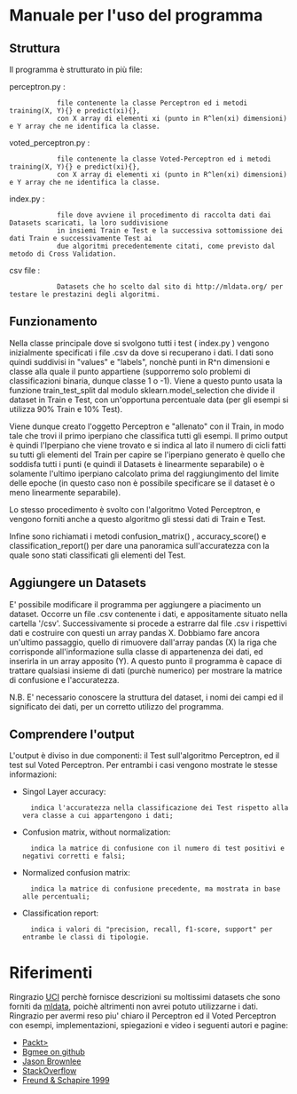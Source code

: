 # Manuale per l'uso del programma

## Struttura
Il programma è strutturato in più file:

perceptron.py : 

                file contenente la classe Perceptron ed i metodi training(X, Y){} e predict(xi){}, 
                con X array di elementi xi (punto in R^len(xi) dimensioni) e Y array che ne identifica la classe.
                
voted_perceptron.py : 

                file contenente la classe Voted-Perceptron ed i metodi training(X, Y){} e predict(xi){}, 
                con X array di elementi xi (punto in R^len(xi) dimensioni) e Y array che ne identifica la classe.

index.py :  
  
                file dove avviene il procedimento di raccolta dati dai Datasets scaricati, la loro suddivisione 
                in insiemi Train e Test e la successiva sottomissione dei dati Train e successivamente Test ai 
                due algoritmi precedentemente citati, come previsto dal metodo di Cross Validation.

csv file : 

                Datasets che ho scelto dal sito di http://mldata.org/ per testare le prestazini degli algoritmi.

## Funzionamento
Nella classe principale dove si svolgono tutti i test ( index.py ) vengono inizialmente specificati i file .csv da dove 
si recuperano i dati. I dati sono quindi suddivisi in "values" e "labels", nonchè punti in R^n dimensioni e classe alla 
quale il punto appartiene (supporremo solo problemi di classificazioni binaria, dunque classe 1 o -1). 
Viene a questo punto usata la funzione train_test_split dal modulo sklearn.model_selection che divide il dataset in 
Train e Test, con un'opportuna percentuale data (per gli esempi si utilizza 90% Train e 10% Test).

Viene dunque creato l'oggetto Perceptron e "allenato" con il Train, in modo tale che trovi il primo iperpiano che classifica
tutti gli esempi. Il primo output è quindi l'Iperpiano che viene trovato e si indica al lato il numero di cicli fatti su 
tutti gli elementi del Train per capire se l'iperpiano generato è quello che soddisfa tutti i punti (e quindi il Datasets 
è linearmente separabile) o è solamente l'ultimo iperpiano calcolato prima del raggiungimento del limite delle epoche 
(in questo caso non è possibile specificare se il dataset è o meno linearmente separabile).

Lo stesso procedimento è svolto con l'algoritmo Voted Perceptron, e vengono forniti anche a questo algoritmo gli stessi dati 
di Train e Test.

Infine sono richiamati i metodi confusion_matrix() , accuracy_score() e classification_report() per dare una panoramica 
sull'accuratezza con la quale sono stati classificati gli elementi del Test.

## Aggiungere un Datasets
E' possibile modificare il programma per aggiungere a piacimento un dataset. Occorre un file .csv contenente i dati, 
e appositamente situato nella cartella '/csv'. Successivamente si procede a estrarre dal file .csv i rispettivi dati e 
costruire con questi un array pandas X. Dobbiamo fare ancora un'ultimo passaggio, quello di rimuovere dall'array pandas (X) la
riga che corrisponde all'informazione sulla classe di appartenenza dei dati, ed inserirla in un array apposito (Y).
A questo punto il programma è capace di trattare qualsiasi insieme di dati (purchè numerico) per mostrare la matrice di 
confusione e l'accuratezza.

N.B. E' necessario conoscere la struttura del dataset, i nomi dei campi ed il significato dei dati, per un corretto 
utilizzo del programma.

## Comprendere l'output
L'output è diviso in due componenti: il Test sull'algoritmo Perceptron, ed il test sul Voted Perceptron.
Per entrambi i casi vengono mostrate le stesse informazioni:
- Singol Layer accuracy:

        indica l'accuratezza nella classificazione dei Test rispetto alla vera classe a cui appartengono i dati;
        
- Confusion matrix, without normalization: 

        indica la matrice di confusione con il numero di test positivi e negativi corretti e falsi;
        
- Normalized confusion matrix:

        indica la matrice di confusione precedente, ma mostrata in base alle percentuali;
        
- Classification report:

        indica i valori di "precision, recall, f1-score, support" per entrambe le classi di tipologie.
        
# Riferimenti
Ringrazio [UCI](http://archive.ics.uci.edu/ml/index.php) perchè fornisce descrizioni su moltissimi datasets che sono forniti da [mldata](http://mldata.org/), poichè altrimenti non avrei potuto utilizzarne i dati. 
Ringrazio per avermi reso piu' chiaro il Perceptron ed il Voted Perceptron con esempi, implementazioni, spiegazioni e video i seguenti autori e pagine:
- [Packt>](https://www.youtube.com/channel/UC3VydBGBl132baPCLeDspMQ)
- [Bgmee on github](https://github.com/bmgee)
- [Jason Brownlee](https://machinelearningmastery.com/about/)
- [StackOverflow](https://stackoverflow.com/)
- [Freund & Schapire 1999](https://link.springer.com/content/pdf/10.1023/A:1007662407062.pdf)
